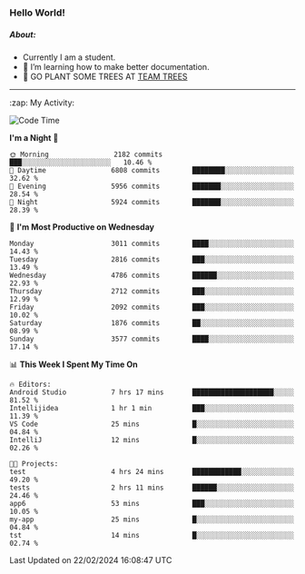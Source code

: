 ### Hello World!

##### About:
- Currently I am a student.
- 🌱 I’m learning how to make better documentation.
- 🌱 GO PLANT SOME TREES AT [TEAM TREES](https://teamtrees.org/)

---
  <summary>:zap: My Activity:</summary>
  
<!--START_SECTION:waka-->
![Code Time](http://img.shields.io/badge/Code%20Time-1%2C290%20hrs%2048%20mins-blue)

**I'm a Night 🦉** 

```text
🌞 Morning                2182 commits        ███░░░░░░░░░░░░░░░░░░░░░░   10.46 % 
🌆 Daytime                6808 commits        ████████░░░░░░░░░░░░░░░░░   32.62 % 
🌃 Evening                5956 commits        ███████░░░░░░░░░░░░░░░░░░   28.54 % 
🌙 Night                  5924 commits        ███████░░░░░░░░░░░░░░░░░░   28.39 % 
```
📅 **I'm Most Productive on Wednesday** 

```text
Monday                   3011 commits        ████░░░░░░░░░░░░░░░░░░░░░   14.43 % 
Tuesday                  2816 commits        ███░░░░░░░░░░░░░░░░░░░░░░   13.49 % 
Wednesday                4786 commits        ██████░░░░░░░░░░░░░░░░░░░   22.93 % 
Thursday                 2712 commits        ███░░░░░░░░░░░░░░░░░░░░░░   12.99 % 
Friday                   2092 commits        ███░░░░░░░░░░░░░░░░░░░░░░   10.02 % 
Saturday                 1876 commits        ██░░░░░░░░░░░░░░░░░░░░░░░   08.99 % 
Sunday                   3577 commits        ████░░░░░░░░░░░░░░░░░░░░░   17.14 % 
```


📊 **This Week I Spent My Time On** 

```text
🔥 Editors: 
Android Studio           7 hrs 17 mins       ████████████████████░░░░░   81.52 % 
Intellijidea             1 hr 1 min          ███░░░░░░░░░░░░░░░░░░░░░░   11.39 % 
VS Code                  25 mins             █░░░░░░░░░░░░░░░░░░░░░░░░   04.84 % 
IntelliJ                 12 mins             █░░░░░░░░░░░░░░░░░░░░░░░░   02.26 % 

🐱‍💻 Projects: 
test                     4 hrs 24 mins       ████████████░░░░░░░░░░░░░   49.20 % 
tests                    2 hrs 11 mins       ██████░░░░░░░░░░░░░░░░░░░   24.46 % 
app6                     53 mins             ███░░░░░░░░░░░░░░░░░░░░░░   10.05 % 
my-app                   25 mins             █░░░░░░░░░░░░░░░░░░░░░░░░   04.84 % 
tst                      14 mins             █░░░░░░░░░░░░░░░░░░░░░░░░   02.74 % 
```


 Last Updated on 22/02/2024 16:08:47 UTC
<!--END_SECTION:waka-->
